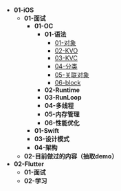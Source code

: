 - **01-iOS**
	- **01-面试**
		- **01-OC**
			- **01-语法**
				- [01-对象](01-iOS/01-面试/01-OC/01-语法/01-对象.md)
				- [02-KVO](01-iOS/01-面试/01-OC/01-语法/02-KVO.md)
				- [03-KVC](01-iOS/01-面试/01-OC/01-语法/03-KVC.md)
				- [04-分类](01-iOS/01-面试/01-OC/01-语法/04-分类.md)
				- [05-关联对象](01-iOS/01-面试/01-OC/01-语法/05-关联对象.md)
				- [06-block](01-iOS/01-面试/01-OC/01-语法/06-block.md)
			- **02-Runtime**
			- **03-RunLoop**
			- **04-多线程**
			- **05-内存管理**
			- **06-性能优化**
		- **01-Swift**
		- **03-设计模式**
		- **04-架构**
	- **02-目前做过的内容（抽取demo）**
- **02-Flutter**
	- **01-面试**
	- **02-学习**
